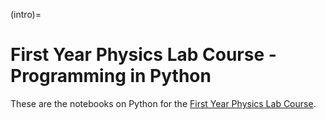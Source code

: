 (intro)=
# First Year Physics Lab Course - Programming in Python

These are the notebooks on Python for the [First Year Physics Lab Course](https://contemporary-physicslab.github.io/NP-new-style/).

